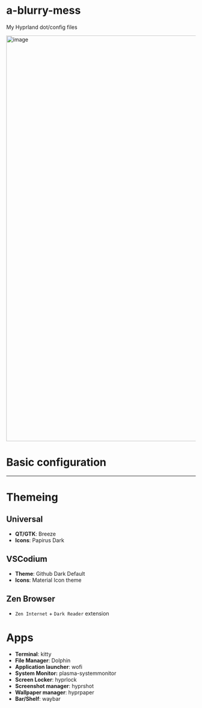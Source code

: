 # a-blurry-mess
My Hyprland dot/config files

<img width="1920" height="1080" alt="image" src="https://github.com/user-attachments/assets/da7111fb-5b44-417a-ab52-63342b125a20" />

# Basic configuration
---
# Themeing
## Universal
- **QT/GTK**: Breeze
- **Icons**: Papirus Dark
## VSCodium
- **Theme**: Github Dark Default
- **Icons**: Material Icon theme
## Zen Browser
- `Zen Internet` + `Dark Reader` extension
# Apps
- **Terminal**: kitty
- **File Manager**: Dolphin
- **Application launcher**: wofi
- **System Monitor:** plasma-systemmonitor
- **Screen Locker**: hyprlock
- **Screenshot manager**: hyprshot
- **Wallpaper manager**: hyprpaper
- **Bar/Shelf**: waybar
